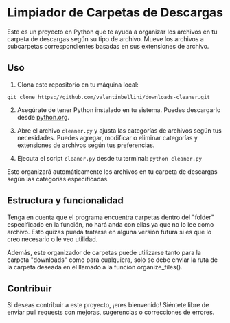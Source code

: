 # Limpiador de Carpetas de Descargas

Este es un proyecto en Python que te ayuda a organizar los archivos en tu carpeta de descargas según su tipo de archivo. Mueve los archivos a subcarpetas correspondientes basadas en sus extensiones de archivo.

## Uso

1. Clona este repositorio en tu máquina local:

`git clone https://github.com/valentinbellini/downloads-cleaner.git`

2. Asegúrate de tener Python instalado en tu sistema. Puedes descargarlo desde [python.org](https://www.python.org/downloads/).

3. Abre el archivo `cleaner.py` y ajusta las categorías de archivos según tus necesidades. Puedes agregar, modificar o eliminar categorías y extensiones de archivos según tus preferencias.

4. Ejecuta el script `cleaner.py` desde tu terminal: `python cleaner.py`
   
Esto organizará automáticamente los archivos en tu carpeta de descargas según las categorías especificadas.

## Estructura y funcionalidad

Tenga en cuenta que el programa encuentra carpetas dentro del "folder" especificado en la función, no hará anda con ellas ya que no lo lee como archivo.
Esto quizas pueda tratarse en alguna versión futura si es que lo creo necesario o le veo utilidad.

Además, este organizador de carpetas puede utilizarse tanto para la carpeta "downloads" como para cualquiera, solo se debe enviar la ruta de la carpeta deseada en el llamado a la función organize_files().


## Contribuir

Si deseas contribuir a este proyecto, ¡eres bienvenido! Siéntete libre de enviar pull requests con mejoras, sugerencias o correcciones de errores.



